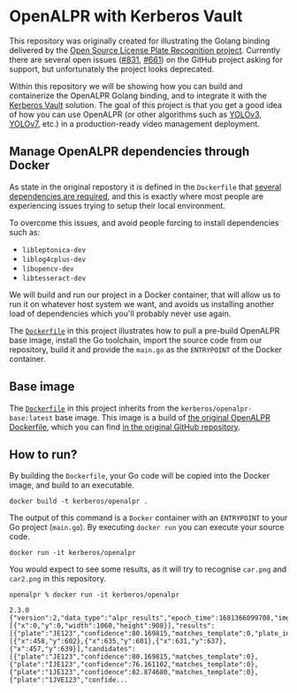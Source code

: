 # OpenALPR with Kerberos Vault

This repository was originally created for illustrating the Golang binding delivered by the [Open Source License Plate Recognition project](https://github.com/openalpr/openalpr). Currently there are several open issues ([#831](https://github.com/openalpr/openalpr/issues/831), [#661](https://github.com/openalpr/openalpr/issues/661)) on the GitHub project asking for support, but unfortunately the project looks deprecated.

Within this repository we will be showing how you can build and containerize the OpenALPR Golang binding, and to integrate it with the [Kerberos Vault](https://github.com/kerberos-io/vault) solution. The goal of this project is that you get a good idea of how you can use OpenALPR (or other algorithms such as [YOLOv3, YOLOv7](https://github.com/kerberos-io/hub-objecttracker), etc.) in a production-ready video management deployment.

## Manage OpenALPR dependencies through Docker

As state in the original repostory it is defined in the `Dockerfile` that [several dependencies are required](https://github.com/openalpr/openalpr/blob/master/Dockerfile#L10-L13), and this is exactly where most people are experiencing issues trying to setup their local environment.

To overcome this issues, and avoid people forcing to install dependencies such as:

- `libleptonica-dev`
- `liblog4cplus-dev`
- `libopencv-dev`
- `libtesseract-dev`

We will build and run our project in a Docker container, that will allow us to run it on whatever host system we want, and avoids us installing another load of dependencies which you'll probably never use again.

The [`Dockerfile`](https://github.com/kerberos-io/openalpr/blob/main/Dockerfile) in this project illustrates how to pull a pre-build OpenALPR base image, install the Go toolchain, import the source code from our repository, build it and provide the `main.go` as the `ENTRYPOINT` of the Docker container.

## Base image

The [`Dockerfile`](https://github.com/kerberos-io/openalpr/blob/main/Dockerfile) in this project inherits from the `kerberos/openalpr-base:latest` base image. This image is a build of [the original OpenALPR Dockerfile](https://github.com/openalpr/openalpr/blob/master/Dockerfile), which you can find [in the original GitHub repository](https://github.com/openalpr/openalpr).

## How to run?

By building the `Dockerfile`, your Go code will be copied into the Docker image, and build to an executable.

    docker build -t kerberos/openalpr .

The output of this command is a `Docker` container with an `ENTRYPOINT` to your Go project (`main.go`). By executing `docker run` you can execute your source code.

    docker run -it kerberos/openalpr

You would expect to see some results, as it will try to recognise `car.png` and `car2.png` in this repository.

    openalpr % docker run -it kerberos/openalpr

    2.3.0
    {"version":2,"data_type":"alpr_results","epoch_time":1681366099708,"img_width":1060,"img_height":908,"processing_time_ms":58.521626,"regions_of_interest":[{"x":0,"y":0,"width":1060,"height":908}],"results":[{"plate":"JE123","confidence":80.169815,"matches_template":0,"plate_index":0,"region":"","region_confidence":0,"processing_time_ms":10.548375,"requested_topn":20,"coordinates":[{"x":458,"y":602},{"x":635,"y":601},{"x":631,"y":637},{"x":457,"y":639}],"candidates":[{"plate":"JE123","confidence":80.169815,"matches_template":0},{"plate":"IJE123","confidence":76.161102,"matches_template":0},{"plate":"1JE123","confidence":82.874680,"matches_template":0},{"plate":"1JVE123","confide...
